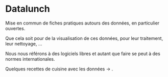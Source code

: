 # Datalunch

Mise en commun de fiches pratiques autours des données, en particulier ouvertes.

Que cela soit pour de la visualisation de ces données, pour leur traitement, leur nettoyage, ...

Nous nous référons à des logiciels libres et autant que faire se peut à des normes internationales.

Quelques recettes de cuisine avec les données -> .
